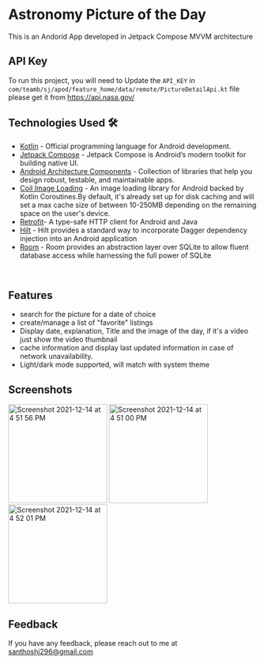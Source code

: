 
# Astronomy Picture of the Day

This is an Andorid App developed in Jetpack Compose MVVM architecture 
## API Key

To run this project, you will need to Update the `API_KEY`
in `com/teamb/sj/apod/feature_home/data/remote/PictureDetailApi.kt` file
please get it from https://api.nasa.gov/



## Technologies Used 🛠
- [Kotlin](https://kotlinlang.org/) -  Official programming language for Android development.
- [Jetpack Compose](https://developer.android.com/jetpack/compose) - Jetpack Compose is Android’s modern toolkit for building native UI.
- [Android Architecture Components](https://developer.android.com/topic/libraries/architecture) - Collection of libraries that help you design robust, testable, and maintainable apps.
- [Coil Image Loading](https://coil-kt.github.io/coil/) - An image loading library for Android backed by Kotlin Coroutines.By default, it's already set up for disk caching and will set a max cache size of between 10-250MB depending on the remaining space on the user's device.
- [Retrofit](https://square.github.io/retrofit/)- A type-safe HTTP client for Android and Java
- [Hilt](https://dagger.dev/hilt/) - Hilt provides a standard way to incorporate Dagger dependency injection into an Android application
- [Room](https://developer.android.com/training/data-storage/room) - Room provides an abstraction layer over SQLite to allow fluent database access while harnessing the full power of SQLite
<br />


## Features

- search for the picture for a date of choice
- create/manage a list of "favorite" listings
- Display date, explanation, Title and the image of the day, if it's a video just show the video thumbnail 
- cache information and display last updated information in case of network unavailability.
- Light/dark mode supported, will match with system theme



## Screenshots



<img width="200" alt="Screenshot 2021-12-14 at 4 51 56 PM" src="https://user-images.githubusercontent.com/93982208/145989529-5aa8020a-fbc6-42a2-8ada-d20b6f9a99d1.png">   <img width="200" alt="Screenshot 2021-12-14 at 4 51 00 PM" src="https://user-images.githubusercontent.com/93982208/145989005-82e5d65c-9fd6-4895-99e0-a7fc3817efc7.png">   <img width="200" alt="Screenshot 2021-12-14 at 4 52 01 PM" src="https://user-images.githubusercontent.com/93982208/145989140-7db05f6f-75f9-4306-a9e5-a966eb590ebc.png">




## Feedback

If you have any feedback, please reach out to me at santhoshj296@gmail.com



